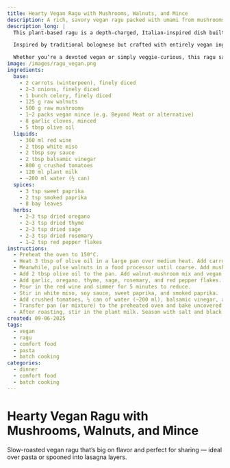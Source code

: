 ```yaml
---
title: Hearty Vegan Ragu with Mushrooms, Walnuts, and Mince
description: A rich, savory vegan ragu packed with umami from mushrooms, walnuts, and plant-based mince — perfect for a cozy, slow-cooked meal.
description_long: |
  This plant-based ragu is a depth-charged, Italian-inspired dish built from finely diced vegetables, hearty mushrooms, earthy walnuts, and savory vegan mince. It’s slow-roasted in a bath of red wine, crushed tomatoes, and herbs to unlock deep, comforting flavors.

  Inspired by traditional bolognese but crafted with entirely vegan ingredients, this dish is ideal for pasta, lasagna, or spooned over creamy polenta. A perfect weekend project that rewards with layers of umami, spice, and warmth.

  Whether you’re a devoted vegan or simply veggie-curious, this ragu satisfies with robust flavor and tender texture — no compromise needed.
image: /images/ragu_vegan.png
ingredients:
  base:
    - 2 carrots (winterpeen), finely diced
    - 2–3 onions, finely diced
    - 1 bunch celery, finely diced
    - 125 g raw walnuts
    - 500 g raw mushrooms
    - 1–2 packs vegan mince (e.g. Beyond Meat or alternative)
    - 8 garlic cloves, minced
    - 5 tbsp olive oil
  liquids:
    - 360 ml red wine
    - 2 tbsp white miso
    - 2 tbsp soy sauce
    - 2 tbsp balsamic vinegar
    - 800 g crushed tomatoes
    - 120 ml plant milk
    - ~200 ml water (½ can)
  spices:
    - 3 tsp sweet paprika
    - 2 tsp smoked paprika
    - 8 bay leaves
  herbs:
    - 2–3 tsp dried oregano
    - 2–3 tsp dried thyme
    - 2–3 tsp dried sage
    - 2–3 tsp dried rosemary
    - 1–2 tsp red pepper flakes
instructions:
  - Preheat the oven to 150°C.
  - Heat 3 tbsp of olive oil in a large pan over medium heat. Add carrots, onions, and celery. Sauté for 10 minutes until softened.
  - Meanwhile, pulse walnuts in a food processor until coarse. Add mushrooms and pulse until mixture resembles mince.
  - Add 2 tbsp olive oil to the pan. Add walnut-mushroom mix and vegan mince. Cook over medium-high heat for 5 minutes until lightly browned.
  - Add garlic, oregano, thyme, sage, rosemary, and red pepper flakes. Cook until fragrant, about 2–3 minutes.
  - Pour in the red wine and simmer for 5 minutes to reduce.
  - Stir in white miso, soy sauce, sweet paprika, and smoked paprika.
  - Add crushed tomatoes, ½ can of water (~200 ml), balsamic vinegar, and bay leaves. Bring to a boil.
  - Transfer pan (or mixture) to the preheated oven and bake uncovered for 60 minutes. Stir and return for another 30 minutes.
  - After roasting, stir in the plant milk. Season with salt and black pepper to taste.
created: 09-06-2025
tags:
  - vegan
  - ragu
  - comfort food
  - pasta
  - batch cooking
categories:
  - dinner
  - comfort food
  - batch cooking
---
```


# Hearty Vegan Ragu with Mushrooms, Walnuts, and Mince

Slow-roasted vegan ragu that’s big on flavor and perfect for sharing — ideal over pasta or spooned into lasagna layers.
